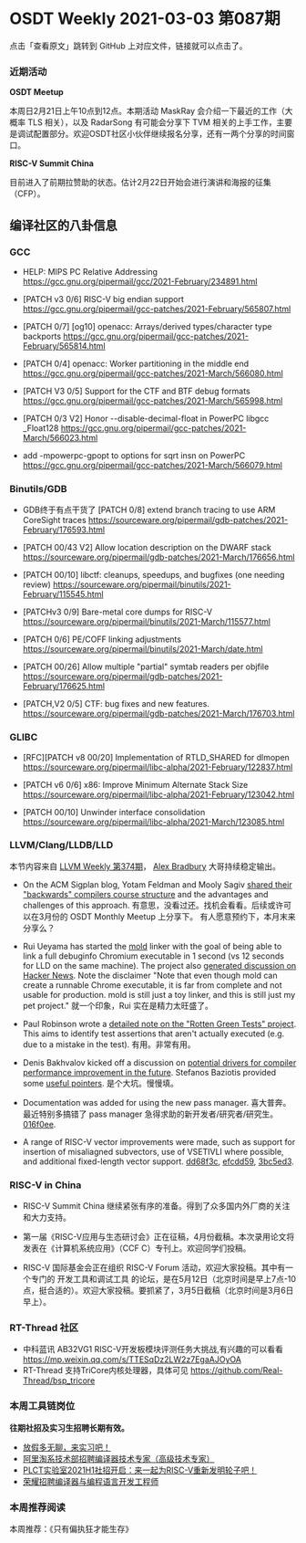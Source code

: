 # OSDT Weekly 2021-03-03 第087期

点击「查看原文」跳转到 GitHub 上对应文件，链接就可以点击了。

### 近期活动

**OSDT Meetup**

本周日2月21日上午10点到12点。本期活动 MaskRay 会介绍一下最近的工作（大概率 TLS 相关），以及 RadarSong 有可能会分享下 TVM 相关的上手工作，主要是调试配置部分。欢迎OSDT社区小伙伴继续报名分享，还有一两个分享的时间窗口。

**RISC-V Summit China**

目前进入了前期拉赞助的状态。估计2月22日开始会进行演讲和海报的征集（CFP）。

## 编译社区的八卦信息

### GCC

- HELP: MIPS PC Relative Addressing
  https://gcc.gnu.org/pipermail/gcc/2021-February/234891.html

- [PATCH v3 0/6] RISC-V big endian support
  https://gcc.gnu.org/pipermail/gcc-patches/2021-February/565807.html

- [PATCH 0/7] [og10] openacc: Arrays/derived types/character type backports
  https://gcc.gnu.org/pipermail/gcc-patches/2021-February/565814.html

- [PATCH 0/4] openacc: Worker partitioning in the middle end
  https://gcc.gnu.org/pipermail/gcc-patches/2021-March/566080.html

- [PATCH V3 0/5] Support for the CTF and BTF debug formats
  https://gcc.gnu.org/pipermail/gcc-patches/2021-March/565998.html

- [PATCH 0/3 V2] Honor --disable-decimal-float in PowerPC libgcc _Float128
  https://gcc.gnu.org/pipermail/gcc-patches/2021-March/566023.html

- add -mpowerpc-gpopt to options for sqrt insn on PowerPC
  https://gcc.gnu.org/pipermail/gcc-patches/2021-March/566079.html

### Binutils/GDB

- GDB终于有点干货了
  [PATCH 0/8] extend branch tracing to use ARM CoreSight traces
  https://sourceware.org/pipermail/gdb-patches/2021-February/176593.html

- [PATCH 00/43 V2] Allow location description on the DWARF stack
  https://sourceware.org/pipermail/gdb-patches/2021-March/176656.html

- [PATCH 00/10] libctf: cleanups, speedups, and bugfixes (one needing review)
  https://sourceware.org/pipermail/binutils/2021-February/115545.html

- [PATCHv3 0/9] Bare-metal core dumps for RISC-V
  https://sourceware.org/pipermail/binutils/2021-March/115577.html

- [PATCH 0/6] PE/COFF linking adjustments
  https://sourceware.org/pipermail/binutils/2021-March/date.html

- [PATCH 00/26] Allow multiple "partial" symtab readers per objfile
  https://sourceware.org/pipermail/gdb-patches/2021-February/176625.html

- [PATCH,V2 0/5] CTF: bug fixes and new features.
  https://sourceware.org/pipermail/gdb-patches/2021-March/176703.html

### GLIBC

- [RFC][PATCH v8 00/20] Implementation of RTLD_SHARED for dlmopen
  https://sourceware.org/pipermail/libc-alpha/2021-February/122837.html

- [PATCH v6 0/6] x86: Improve Minimum Alternate Stack Size
  https://sourceware.org/pipermail/libc-alpha/2021-February/123042.html

- [PATCH 00/10] Unwinder interface consolidation
  https://sourceware.org/pipermail/libc-alpha/2021-March/123085.html

### LLVM/Clang/LLDB/LLD

本节内容来自 [LLVM Weekly 第374期](http://llvmweekly.org/issue/374)，
[Alex Bradbury](https://www.linkedin.com/in/alex-bradbury/) 大哥持续稳定输出。


* On the ACM Sigplan blog, Yotam Feldman and Mooly Sagiv [shared their "backwards" compilers course structure](https://blog.sigplan.org/2021/02/23/teaching-compilers-backward/) and the advantages and challenges of this approach.
  有意思，没看过还。找机会看看。后续或许可以在3月份的 OSDT Monthly Meetup 上分享下。
  有人愿意预约下，本月末来分享么？

* Rui Ueyama has started the [mold](https://github.com/rui314/mold) linker with the goal of being able to link a full debuginfo Chromium executable in 1 second (vs 12 seconds for LLD on the same machine). The project also [generated discussion on Hacker
News](https://news.ycombinator.com/item?id=26233244). Note the disclaimer "Note that even though mold can create a runnable Chrome executable, it is far from complete and not usable for production. mold is still just a toy linker, and this is still just my pet project."
  就一个印象，Rui 实在是精力太旺盛了。

* Paul Robinson wrote a [detailed note on the "Rotten Green Tests" project](https://lists.llvm.org/pipermail/llvm-dev/2021-February/148842.html). This aims to identify test assertions that aren't actually executed (e.g. due to a mistake in the test).
  有用。非常有用。

* Denis Bakhvalov kicked off a discussion on [potential drivers for compiler performance improvement in the future](https://lists.llvm.org/pipermail/llvm-dev/2021-February/148729.html). Stefanos Baziotis provided some [useful pointers](https://lists.llvm.org/pipermail/llvm-dev/2021-February/148731.html).
  是个大坑。慢慢填。

* Documentation was added for using the new pass manager.
  喜大普奔。最近特别多搞错了 pass manager 急得求助的新开发者/研究者/研究生。 [016f0ee](https://reviews.llvm.org/rG016f0ee68621).

* A range of RISC-V vector improvements were made, such as support for insertion of misaliagned subvectors, use of VSETIVLI where possible, and additional fixed-length vector support.
  [dd68f3c](https://reviews.llvm.org/rGdd68f3cf2899),
  [efcdd59](https://reviews.llvm.org/rGefcdd598b766),
  [3bc5ed3](https://reviews.llvm.org/rG3bc5ed38750c).

### RISC-V in China

- RISC-V Summit China 继续紧张有序的准备。得到了众多国内外厂商的关注和大力支持。

- 第一届《RISC-V应用与生态研讨会》正在征稿，4月份截稿。本次录用论文将发表在《计算机系统应用》（CCF C）专刊上。欢迎同学们投稿。

- RISC-V 国际基金会正在组织 RISC-V Forum 活动，欢迎大家投稿。其中有一个专门的 开发工具和调试工具 的论坛，是在5月12日（北京时间是早上7点-10点，挺合适的）。欢迎大家投稿。要抓紧了，3月5日截稿（北京时间是3月6日早上）。

### RT-Thread 社区

- 中科蓝讯 AB32VG1 RISC-V开发板模块评测任务大挑战,有兴趣的可以看看 https://mp.weixin.qq.com/s/TTESqDz2LW2z7EgaAJOyOA
- RT-Thread 支持TriCore内核处理器，具体可见 https://github.com/Real-Thread/bsp_tricore

### 本周工具链岗位

**往期社招及实习生招聘长期有效。**

- [放假多无聊，来实习吧！](https://mp.weixin.qq.com/s/pWjPrHtaWnzWbPfqqcX1cQ)
- [阿里淘系技术部招聘编译器技术专家（高级技术专家）](https://mp.weixin.qq.com/s/Yr_XA_L9fCI8IvhuudwTkQ)
- [PLCT实验室2021H1社招开启：来一起为RISC-V重新发明轮子吧！](https://mp.weixin.qq.com/s/9BUJ1-LbHGm-Lhs_Lavzjw)
- [荣耀招聘编译器与编程语言开发工程师](https://mp.weixin.qq.com/s/XaLAhjLP6fhj3Vl-mUjXng)

### 本周推荐阅读

本周推荐：《只有偏执狂才能生存》
